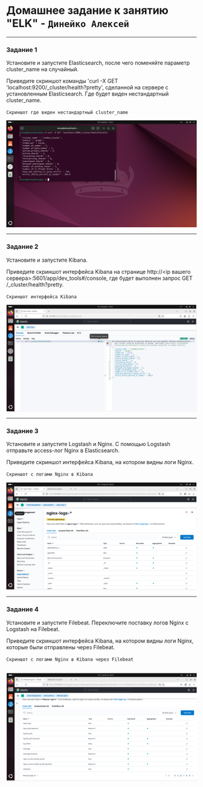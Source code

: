 # Домашнее задание к занятию "ELK" - `Динейко Алексей`


---

### Задание 1

Установите и запустите Elasticsearch, после чего поменяйте параметр cluster_name на случайный.

Приведите скриншот команды 'curl -X GET 'localhost:9200/_cluster/health?pretty', сделанной на сервере с установленным Elasticsearch. Где будет виден нестандартный cluster_name.



`Скриншот где виден нестандартный cluster_name`

![Скриншот-2](https://github.com/Neoju5t/ELK/blob/b3036a28ba65b7beb5a7a2e7b85e220cb7a230ec/img/1.PNG)

---

### Задание 2

Установите и запустите Kibana.

Приведите скриншот интерфейса Kibana на странице http://<ip вашего сервера>:5601/app/dev_tools#/console, где будет выполнен запрос GET /_cluster/health?pretty.

`Скриншот интерфейса Kibana`

![Скриншот-2](https://github.com/Neoju5t/ELK/blob/b3036a28ba65b7beb5a7a2e7b85e220cb7a230ec/img/2.PNG)


---

### Задание 3

Установите и запустите Logstash и Nginx. С помощью Logstash отправьте access-лог Nginx в Elasticsearch.

Приведите скриншот интерфейса Kibana, на котором видны логи Nginx.

`Скриншот с логами Nginx в Kibana`

![Скриншот-3](https://github.com/Neoju5t/ELK/blob/b3036a28ba65b7beb5a7a2e7b85e220cb7a230ec/img/3.PNG)

---

### Задание 4

Установите и запустите Filebeat. Переключите поставку логов Nginx с Logstash на Filebeat.

Приведите скриншот интерфейса Kibana, на котором видны логи Nginx, которые были отправлены через Filebeat.

`Скриншот с логами Nginx в Kibana через Filebeat`

![Скриншот-4](https://github.com/Neoju5t/ELK/blob/b3036a28ba65b7beb5a7a2e7b85e220cb7a230ec/img/4.PNG)
---
